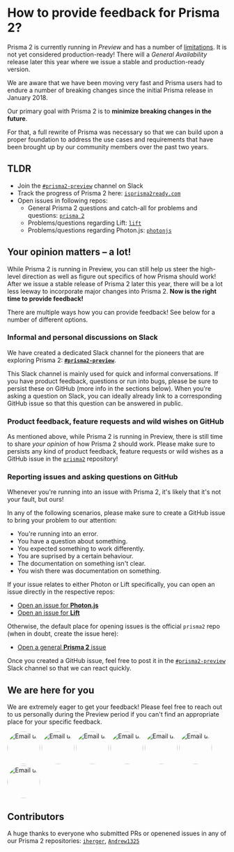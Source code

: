# How to provide feedback for Prisma 2?

Prisma 2 is currently running in _Preview_ and has a number of [limitations](./limitations.md). It is not yet considered production-ready! There will a _General Availability_ release later this year where we issue a stable and production-ready version.

We are aware that we have been moving very fast and Prisma users had to endure a number of breaking changes since the initial Prisma release in January 2018. 

Our primary goal with Prisma 2 is to **minimize breaking changes in the future**. 

For that, a full rewrite of Prisma was necessary so that we can build upon a proper foundation to address the use cases and requirements that have been brought up by our community members over the past two years.

## TLDR

- Join the [`#prisma2-preview`](https://prisma.slack.com/messages/CKQTGR6T0/) channel on Slack
- Track the progress of Prisma 2 here: [`isprisma2ready.com`](https://www.isprisma2ready.com)
- Open issues in following repos:
  - General Prisma 2 questions and catch-all for problems and questions: [`prisma 2`](https://github.com/prisma/prisma2)
  - Problems/questions regarding Lift: [`lift`](https://github.com/prisma/lift)
  - Problems/questions regarding Photon.js: [`photonjs`](https://github.com/prisma/photonjs)

## Your opinion matters – a lot!

While Prisma 2 is running in Preview, you can still help us steer the high-level direction as well as figure out specifics of how Prisma should work! After we issue a stable release of Prisma 2 later this year, there will be a lot less leeway to incorporate major changes into Prisma 2. **Now is the right time to provide feedback!** 

There are multiple ways how you can provide feedback! See below for a number of different options.

### Informal and personal discussions on Slack

We have created a dedicated Slack channel for the pioneers that are exploring Prisma 2: [**`#prisma2-preview`**](https://prisma.slack.com/messages/CKQTGR6T0/). 

This Slack channel is mainly used for quick and informal conversations. If you have product feedback, questions or run into bugs, please be sure to persist these on GitHub (more info in the sections below). When you're asking a question on Slack, you can ideally already link to a corresponding GitHub issue so that this question can be answered in public.

### Product feedback, feature requests and wild wishes on GitHub

As mentioned above, while Prisma 2 is running in Preview, there is still time to share _your opinion_ of how Prisma 2 should work. Please make sure to persists any kind of product feedback, feature requests or wild wishes as a GitHub issue in the [`prisma2`](https://github.com/prisma/prisma2) repository!

### Reporting issues and asking questions on GitHub

Whenever you're running into an issue with Prisma 2, it's likely that it's not your fault, but ours! 

In any of the following scenarios, please make sure to create a GitHub issue to bring your problem to our attention:

- You're running into an error.
- You have a question about something.
- You expected something to work differently.
- You are suprised by a certain behaviour.
- The documentation on something isn't clear.
- You wish there was documentation on something.

If your issue relates to either Photon or Lift specifically, you can open an issue directly in the respective repos:

- [Open an issue for **Photon.js**](https://github.com/prisma/photonjs/issues/new)
- [Open an issue for **Lift**](https://github.com/prisma/lift/issues/new)

Otherwise, the default place for opening issues is the official `prisma2` repo (when in doubt, create the issue here):

- [Open a general **Prisma 2** issue](https://github.com/prisma/prisma2/issues/new)

Once you created a GitHub issue, feel free to post it in the [`#prisma2-preview`](https://prisma.slack.com/messages/CKQTGR6T0/) Slack channel so that we can react quickly.

## We are here for you

We are extremely eager to get your feedback! Please feel free to reach out to us personally during the Preview period if you can't find an appropriate place for your specific feedback.

<a href="mailto:schickling@prisma.io?subject=Prisma 2 Feedback for Johannes"><img width="75px" style="border-radius:50%;" alt="Email us" src="https://pbs.twimg.com/profile_images/670932364491669504/N4-NLlZ0_400x400.jpg"></a>
<a href="mailto:sverdlov@prisma.io?subject=Prisma 2 Feedback for Etel"><img width="75px" style="border-radius:50%;" alt="Email us" src="https://pbs.twimg.com/profile_images/1139455302988914688/VleSmw1Q_400x400.png"></a>
<a href="mailto:mueller@prisma.io?subject=Prisma 2 Feedback for Matt"><img width="75px" style="border-radius:50%;" alt="Email us" src="https://pbs.twimg.com/profile_images/1067441283558367232/X3T81W8I_400x400.jpg"></a>
<a href="mailto:suchanek@prisma.io?subject=Prisma 2 Feedback for Tim"><img width="75px" style="border-radius:50%;" alt="Email us" src="https://pbs.twimg.com/profile_images/1046724373472845824/RecM9fcC_400x400.jpg"></a>
<a href="mailto:singh@prisma.io?subject=Prisma 2 Feedback for Divyendu"><img width="75px" style="border-radius:50%;" alt="Email us" src="https://pbs.twimg.com/profile_images/1136464314083287040/nIocY54I_400x400.jpg"></a>
<a href="mailto:panth@prisma.io?subject=Prisma 2 Feedback for Harshit"><img width="75px" style="border-radius:50%;" alt="Email us" src="https://pbs.twimg.com/profile_images/1142528238566162432/HWghFOWd_400x400.jpg"></a>
<a href="mailto:burk@prisma.io?subject=Prisma 2 Feedback for Nikolas"><img width="75px" style="border-radius:50%;" alt="Email us" src="https://pbs.twimg.com/profile_images/938876572802650112/owTdBnzU_400x400.jpg"></a>

## Contributors

A huge thanks to everyone who submitted PRs or openened issues in any of our Prisma 2 repositories: [`iherger`](https://github.com/iherger), [`Andrew1325`](https://github.com/Andrew1325)
